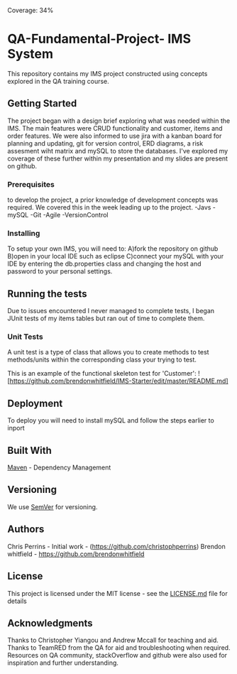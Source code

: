 Coverage: 34%
# QA-Fundamental-Project- IMS System 
This repository contains my IMS project constructed using concepts explored in the QA training course.

## Getting Started
The project began with a design brief exploring what was needed within the IMS. The main features were CRUD functionality and customer, items and order features. We were also informed to use jira with a kanban board for planning and updating, git for version control, ERD diagrams, a risk assesment wiht matrix and mySQL to store the databases. I've explored my coverage of these further within my presentation and my slides are present on github.

### Prerequisites
to develop the project, a prior knowledge of development concepts was required. We covered this in the week leading up to the project.
-Javs
-mySQL
-Git
-Agile
-VersionControl

### Installing

To setup your own IMS, you will need to:
A)fork the repository on github
B)open in your local IDE such as eclipse
C)connect your mySQL with your IDE by entering the db.properties class and changing the host and password to your personal settings.


## Running the tests

Due to issues encountered I never managed to complete tests, I began JUnit tests of my items tables but ran out of time to complete them.

### Unit Tests 

A unit test is a type of class that allows you to create methods to test methods/units within the corresponding class your trying to test.

This is an example of the functional skeleton test for 'Customer':
![https://github.com/brendonwhitfield/IMS-Starter/edit/master/README.md]

## Deployment

To deploy you will need to install mySQL and follow the steps earlier to inport 

## Built With

[Maven](https://maven.apache.org/) - Dependency Management

## Versioning

We use [SemVer](http://semver.org/) for versioning.

## Authors

Chris Perrins - Initial work - (https://github.com/christophperrins)
Brendon whitfield - https://github.com/brendonwhitfield

## License

This project is licensed under the MIT license - see the [LICENSE.md](LICENSE.md) file for details 

## Acknowledgments

Thanks to Christopher Yiangou and Andrew Mccall for teaching and aid.
Thanks to TeamRED from the QA for aid and troubleshooting when required.
Resources on QA community, stackOverflow and github were also used for inspiration and further understanding.
